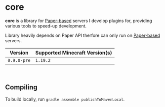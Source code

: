 # core

**core** is a library for [Paper-based](https://github.com/PaperMC/Paper) servers I develop plugins for, providing
various tools to speed-up development.

Library heavily depends on Paper API therfore can only run on [Paper-based](https://github.com/PaperMC/Paper) servers.

| Version     | Supported Minecraft Version(s) |
|-------------|--------------------------------|
| `0.9.0-pre` | `1.19.2`                       |

<br />

## Compiling

To build locally, run `gradle assemble publishToMavenLocal`. 

